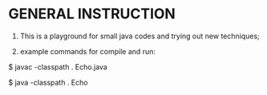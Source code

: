 GENERAL INSTRUCTION
===================
1. This is a playground for small java codes and trying out new techniques;

2. example commands for compile and run:

$ javac -classpath . Echo.java

$ java -classpath . Echo 

